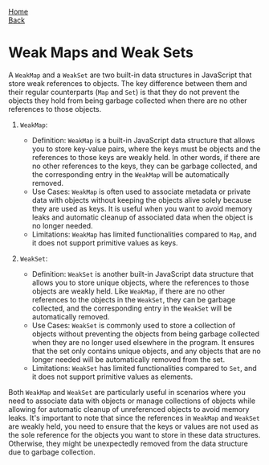[Home](../../readme.md) <br>
[Back](../00_built_in_ds.md)

# Weak Maps and Weak Sets

A `WeakMap` and a `WeakSet` are two built-in data structures in JavaScript that store weak references to objects. The key difference between them and their regular counterparts (`Map` and `Set`) is that they do not prevent the objects they hold from being garbage collected when there are no other references to those objects.

1. `WeakMap`:

   - Definition: `WeakMap` is a built-in JavaScript data structure that allows you to store key-value pairs, where the keys must be objects and the references to those keys are weakly held. In other words, if there are no other references to the keys, they can be garbage collected, and the corresponding entry in the `WeakMap` will be automatically removed.
   - Use Cases: `WeakMap` is often used to associate metadata or private data with objects without keeping the objects alive solely because they are used as keys. It is useful when you want to avoid memory leaks and automatic cleanup of associated data when the object is no longer needed.
   - Limitations: `WeakMap` has limited functionalities compared to `Map`, and it does not support primitive values as keys.

2. `WeakSet`:

   - Definition: `WeakSet` is another built-in JavaScript data structure that allows you to store unique objects, where the references to those objects are weakly held. Like `WeakMap`, if there are no other references to the objects in the `WeakSet`, they can be garbage collected, and the corresponding entry in the `WeakSet` will be automatically removed.
   - Use Cases: `WeakSet` is commonly used to store a collection of objects without preventing the objects from being garbage collected when they are no longer used elsewhere in the program. It ensures that the set only contains unique objects, and any objects that are no longer needed will be automatically removed from the set.
   - Limitations: `WeakSet` has limited functionalities compared to `Set`, and it does not support primitive values as elements.

Both `WeakMap` and `WeakSet` are particularly useful in scenarios where you need to associate data with objects or manage collections of objects while allowing for automatic cleanup of unreferenced objects to avoid memory leaks. It's important to note that since the references in `WeakMap` and `WeakSet` are weakly held, you need to ensure that the keys or values are not used as the sole reference for the objects you want to store in these data structures. Otherwise, they might be unexpectedly removed from the data structure due to garbage collection.
